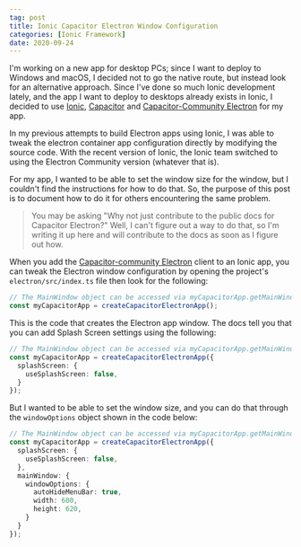 ```yaml
---
tag: post
title: Ionic Capacitor Electron Window Configuration
categories: [Ionic Framework]
date: 2020-09-24
---
```


I'm working on a new app for desktop PCs; since I want to deploy to Windows and macOS, I decided not to go the native route, but instead look for an alternative approach. Since I've done so much Ionic development lately, and the app I want to deploy to desktops already exists in Ionic, I decided to use [Ionic](https://ionicframework.com/), [Capacitor](https://capacitorjs.com/) and [Capacitor-Community Electron](https://capacitor-community-electron-docs-site.vercel.app/) for my app.

In my previous attempts to build Electron apps using Ionic, I was able to tweak the electron container app configuration directly by modifying the source code. With the recent version of Ionic, the Ionic team switched to using the Electron Community version (whatever that is).

For my app, I wanted to be able to set the window size for the window, but I couldn't find the instructions for how to do that. So, the purpose of this post is to document how to do it for others encountering the same problem.

> You may be asking "Why not just contribute to the public docs for Capacitor Electron?" Well, I can't figure out a way to do that, so I'm writing it up here and will contribute to the docs as soon as I figure out how.

When you add the [Capacitor-community Electron](https://capacitor-community-electron-docs-site.vercel.app/) client to an Ionic app, you can tweak the Electron window configuration by opening the project's `electron/src/index.ts` file then look for the following:

```typescript
// The MainWindow object can be accessed via myCapacitorApp.getMainWindow()
const myCapacitorApp = createCapacitorElectronApp();
```

This is the code that creates the Electron app window. The docs tell you that you can add Splash Screen settings using the following:

```typescript
// The MainWindow object can be accessed via myCapacitorApp.getMainWindow()
const myCapacitorApp = createCapacitorElectronApp({
  splashScreen: {
    useSplashScreen: false,
  }
});
```

But I wanted to be able to set the window size, and you can do that through the `windowOptions` object shown in the code below:

```typescript
// The MainWindow object can be accessed via myCapacitorApp.getMainWindow()
const myCapacitorApp = createCapacitorElectronApp({
  splashScreen: {
    useSplashScreen: false,
  },
  mainWindow: {
    windowOptions: {
      autoHideMenuBar: true,
      width: 600,
      height: 620,
    }
  }
});
```
